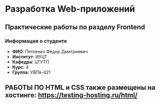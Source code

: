# Разработка Web-приложений

## Практические работы по разделу Frontend

### Информация о студенте
- **ФИО:** Петленко Фёдор Дмитриевич
- **Институт:** ИУЦТ
- **Кафедра:** ЦТУТП
- **Курс:** 4
- **Группа:** УВПв-421


## РАБОТЫ ПО HTML и CSS также размещены на хостинге: https://testing-hosting.ru/html/
